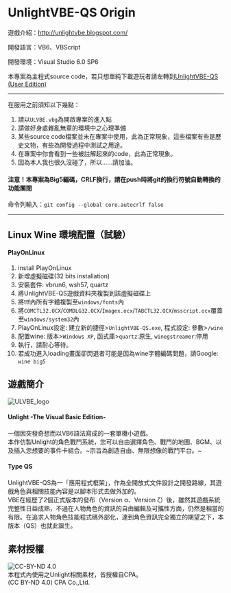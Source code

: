 # UnlightVBE-QS Origin

遊戲介紹：http://unlightvbe.blogspot.com/

開發語言：VB6、VBScript

開發環境：Visual Studio 6.0 SP6

本專案為主程式source code，若只想單純下載遊玩者請左轉到[UnlightVBE-QS (User Edition)](https://github.com/unlightvbe/unlightvbe_qs_user "UnlightVBE-QS (User Edition)")

___

在服用之前須知以下幾點：

1. 請以`ULVBE.vbg`為開啟專案的進入點
2. 請做好身處雜亂無章的環境中之心理準備
3. 某些source code檔案並未在專案中使用，此為正常現象，這些檔案有些是歷史文物，有些為開發過程中測試之用途。
4. 在專案中你會看到一些被註解起來的code，此為正常現象。
5. 因為本人我也很久沒碰了，所以......請加油。

#### 注意！本專案為Big5編碼，CRLF換行，請在push時將git的換行符號自動轉換的功能關閉
命令列輸入：```git config --global core.autocrlf false```
___

## Linux Wine 環境配置（試驗）  
#### PlayOnLinux 
1. install PlayOnLinux
2. 新增虛擬磁碟(32 bits installation)
3. 安裝套件: vbrun6, wsh57, quartz
4. 將UnlightVBE-QS遊戲資料夾複製到該虛擬磁碟上
5. 將ttf內所有字體複製至`windows/fonts`內
6. 將`COMCTL32.OCX`/`COMDLG32.OCX`/`Imagex.ocx`/`TABCTL32.OCX`/`msscript.ocx`覆蓋至`windows/system32`內
7. PlayOnLinux設定: 建立新的捷徑>`UnlightVBE-QS.exe`, 程式設定: 參數>```/wine```
8. 配置wine: 版本>`Windows XP`, 函式庫>`quartz`:原生, `winegstreamer`:停用
9. 執行，請耐心等待。
10. 若成功進入loading畫面卻閃退者可能是因為wine字體編碼問題，請Google: `wine big5`

## 遊戲簡介

![ULVBE_logo](http://3.bp.blogspot.com/-TyrMtORJqrE/UhzAREQ4twI/AAAAAAAAABQ/nUKTAy2q7e8/s1600/unlightvbelong.jpg "ULVBE logo")  
#### Unlight -The Visual Basic Edition-  

一個因突發奇想而以VB6語法寫成的一套單機小遊戲。  
本作仿製Unlight的角色戰鬥系統，您可以自由選擇角色、戰鬥的地圖、BGM、以及插入您想要的事件卡組合。~宗旨為創造自由、無限想像的戰鬥平台。~  

#### Type QS
UnlightVBE-QS為一「應用程式框架」，作為全開放式文件設計之開發路線，其遊戲角色與相關技能內容是以腳本形式去做外加的。  
VBE在經歷了2個正式版本的發布（Version α、Version ζ）後，雖然其遊戲系統完整性日益成熟，不過在人物角色的資訊的自由編輯及可攜性方面，仍然是相當的有限。在追求人物角色技能程式碼外部化，達到角色資訊完全獨立的期望之下，本版本（QS）也就此誕生。

## 素材授權
![CC-BY-ND 4.0](https://i.creativecommons.org/l/by-nd/4.0/88x31.png)  
本程式內使用之Unlight相關素材，皆授權自CPA。  
(CC BY-ND 4.0) CPA Co.,Ltd.
